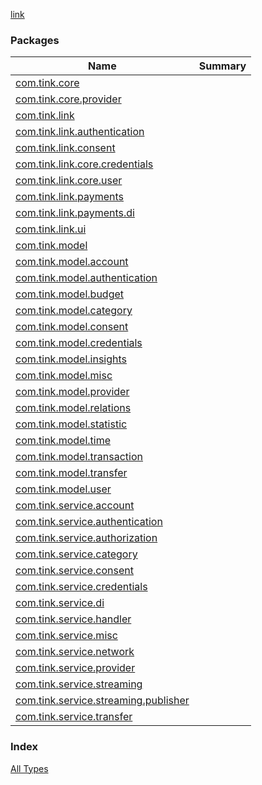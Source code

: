 [link](./index.md)

### Packages

| Name | Summary |
|---|---|
| [com.tink.core](com.tink.core/index.md) |  |
| [com.tink.core.provider](com.tink.core.provider/index.md) |  |
| [com.tink.link](com.tink.link/index.md) |  |
| [com.tink.link.authentication](com.tink.link.authentication/index.md) |  |
| [com.tink.link.consent](com.tink.link.consent/index.md) |  |
| [com.tink.link.core.credentials](com.tink.link.core.credentials/index.md) |  |
| [com.tink.link.core.user](com.tink.link.core.user/index.md) |  |
| [com.tink.link.payments](com.tink.link.payments/index.md) |  |
| [com.tink.link.payments.di](com.tink.link.payments.di/index.md) |  |
| [com.tink.link.ui](com.tink.link.ui/index.md) |  |
| [com.tink.model](com.tink.model/index.md) |  |
| [com.tink.model.account](com.tink.model.account/index.md) |  |
| [com.tink.model.authentication](com.tink.model.authentication/index.md) |  |
| [com.tink.model.budget](com.tink.model.budget/index.md) |  |
| [com.tink.model.category](com.tink.model.category/index.md) |  |
| [com.tink.model.consent](com.tink.model.consent/index.md) |  |
| [com.tink.model.credentials](com.tink.model.credentials/index.md) |  |
| [com.tink.model.insights](com.tink.model.insights/index.md) |  |
| [com.tink.model.misc](com.tink.model.misc/index.md) |  |
| [com.tink.model.provider](com.tink.model.provider/index.md) |  |
| [com.tink.model.relations](com.tink.model.relations/index.md) |  |
| [com.tink.model.statistic](com.tink.model.statistic/index.md) |  |
| [com.tink.model.time](com.tink.model.time/index.md) |  |
| [com.tink.model.transaction](com.tink.model.transaction/index.md) |  |
| [com.tink.model.transfer](com.tink.model.transfer/index.md) |  |
| [com.tink.model.user](com.tink.model.user/index.md) |  |
| [com.tink.service.account](com.tink.service.account/index.md) |  |
| [com.tink.service.authentication](com.tink.service.authentication/index.md) |  |
| [com.tink.service.authorization](com.tink.service.authorization/index.md) |  |
| [com.tink.service.category](com.tink.service.category/index.md) |  |
| [com.tink.service.consent](com.tink.service.consent/index.md) |  |
| [com.tink.service.credentials](com.tink.service.credentials/index.md) |  |
| [com.tink.service.di](com.tink.service.di/index.md) |  |
| [com.tink.service.handler](com.tink.service.handler/index.md) |  |
| [com.tink.service.misc](com.tink.service.misc/index.md) |  |
| [com.tink.service.network](com.tink.service.network/index.md) |  |
| [com.tink.service.provider](com.tink.service.provider/index.md) |  |
| [com.tink.service.streaming](com.tink.service.streaming/index.md) |  |
| [com.tink.service.streaming.publisher](com.tink.service.streaming.publisher/index.md) |  |
| [com.tink.service.transfer](com.tink.service.transfer/index.md) |  |

### Index

[All Types](alltypes/index.md)